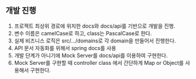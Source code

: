 ## 개발 진행
1. 프로젝트 최상위 경로에 위치한 docs와 docs/api를 기반으로 개발을 진행.
2. 변수 이름은 camelCase로 하고, class는 PascalCase로 한다.
3. 실제 비즈니스 로직은 src/.../domains로 각 domain을 만들어서 진행한다.
4. API 문서 자동화를 위해서 spring docs를 사용
5. 개발 단계가 아니기에 Mock Server를 docs/api를 이용하여 구현한다. 
6. Mock Server를 구현할 때 controller class 에서 간단하게 Map or Object를 사용해서 구현한다.